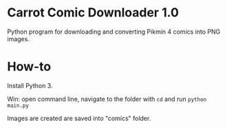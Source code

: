 # Carrot Comic Downloader 1.0

Python program for downloading and converting Pikmin 4 comics into PNG images.

# How-to

Install Python 3.

Win: open command line, navigate to the folder with `cd` and run `python main.py`

Images are created are saved into "comics" folder.
